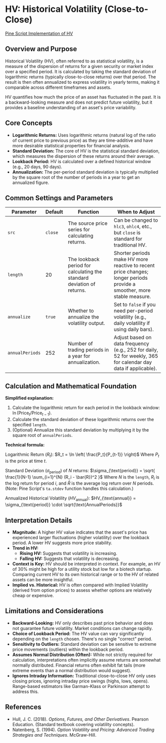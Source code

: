 # HV: Historical Volatility (Close-to-Close)

[Pine Script Implementation of HV](https://github.com/mihakralj/pinescript/blob/main/indicators/volatility/hv.pine)

## Overview and Purpose

Historical Volatility (HV), often referred to as statistical volatility, is a measure of the dispersion of returns for a given security or market index over a specified period. It is calculated by taking the standard deviation of logarithmic returns (typically close-to-close returns) over that period. The result is then often annualized to express volatility in yearly terms, making it comparable across different timeframes and assets.

HV quantifies how much the price of an asset has fluctuated in the past. It is a backward-looking measure and does not predict future volatility, but it provides a baseline understanding of an asset's price variability.

## Core Concepts

*   **Logarithmic Returns:** Uses logarithmic returns (natural log of the ratio of current price to previous price) as they are time-additive and have more desirable statistical properties for financial analysis.
*   **Standard Deviation:** The core of HV is the statistical standard deviation, which measures the dispersion of these returns around their average.
*   **Lookback Period:** HV is calculated over a defined historical window (e.g., 20 days, 90 days).
*   **Annualization:** The per-period standard deviation is typically multiplied by the square root of the number of periods in a year to get an annualized figure.

## Common Settings and Parameters

| Parameter     | Default | Function                                                                 | When to Adjust                                                                                                |
|---------------|---------|--------------------------------------------------------------------------|---------------------------------------------------------------------------------------------------------------|
| `src`         | `close` | The source price series for calculating returns.                         | Can be changed to `hlc3`, `ohlc4`, etc., but `close` is standard for traditional HV.                         |
| `length`      | 20      | The lookback period for calculating the standard deviation of returns.   | Shorter periods make HV more reactive to recent price changes; longer periods provide a smoother, more stable measure. |
| `annualize`   | `true`  | Whether to annualize the volatility output.                              | Set to `false` if you need per-period volatility (e.g., daily volatility if using daily bars).                |
| `annualPeriods`| 252     | Number of trading periods in a year for annualization.                   | Adjust based on data frequency (e.g., 252 for daily, 52 for weekly, 365 for calendar day data if applicable). |

## Calculation and Mathematical Foundation

**Simplified explanation:**
1.  Calculate the logarithmic return for each period in the lookback window: $\ln(\text{Price}_t / \text{Price}_{t-1})$.
2.  Calculate the standard deviation of these logarithmic returns over the specified `length`.
3.  (Optional) Annualize this standard deviation by multiplying it by the square root of `annualPeriods`.

**Technical formula:**

Logarithmic Return ($R_t$):
$R_t = \ln \left( \frac{P_t}{P_{t-1}} \right)$
Where $P_t$ is the price at time $t$.

Standard Deviation ($\sigma_{\text{period}}$) of $N$ returns:
$\sigma_{\text{period}} = \sqrt{ \frac{1}{N-1} \sum_{i=1}^{N} (R_i - \bar{R})^2 }$
Where $N$ is the `length`, $R_i$ is the log return for period $i$, and $\bar{R}$ is the average log return over $N$ periods.
(Note: Pine Script's `ta.stdev` function handles this calculation.)

Annualized Historical Volatility ($HV_{\text{annual}}$):
$HV_{\text{annual}} = \sigma_{\text{period}} \cdot \sqrt{\text{AnnualPeriods}}$

## Interpretation Details

*   **Magnitude:** A higher HV value indicates that the asset's price has experienced larger fluctuations (higher volatility) over the lookback period. A lower HV suggests more price stability.
*   **Trend in HV:**
    *   **Rising HV:** Suggests that volatility is increasing.
    *   **Falling HV:** Suggests that volatility is decreasing.
*   **Context is Key:** HV should be interpreted in context. For example, an HV of 30% might be high for a utility stock but low for a biotech startup. Comparing current HV to its own historical range or to the HV of related assets can be more insightful.
*   **Implied vs. Historical:** HV is often compared with Implied Volatility (derived from option prices) to assess whether options are relatively cheap or expensive.

## Limitations and Considerations

*   **Backward-Looking:** HV only describes past price behavior and does not guarantee future volatility. Market conditions can change rapidly.
*   **Choice of Lookback Period:** The HV value can vary significantly depending on the `length` chosen. There's no single "correct" period.
*   **Sensitivity to Outliers:** Standard deviation can be sensitive to extreme price movements (outliers) within the lookback period.
*   **Assumes Normal Distribution (Often):** While not strictly required for calculation, interpretations often implicitly assume returns are somewhat normally distributed. Financial returns often exhibit fat tails (more extreme events than a normal distribution would suggest).
*   **Ignores Intraday Information:** Traditional close-to-close HV only uses closing prices, ignoring intraday price swings (highs, lows, opens). Range-based estimators like Garman-Klass or Parkinson attempt to address this.

## References

*   Hull, J. C. (2018). *Options, Futures, and Other Derivatives*. Pearson Education. (Standard textbook covering volatility concepts).
*   Natenberg, S. (1994). *Option Volatility and Pricing: Advanced Trading Strategies and Techniques*. McGraw-Hill.
